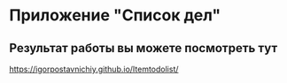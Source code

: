 # Приложение "Список дел" 

## Результат работы вы можете посмотреть тут 

https://igorpostavnichiy.github.io/Itemtodolist/
